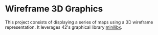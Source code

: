 # Wireframe 3D Graphics
This project consists of displaying a series of maps using a 3D wireframe representation.
It leverages 42's graphical library [minilibx](https://github.com/42Paris/minilibx-linux).
